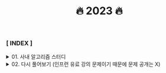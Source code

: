 <div align="center">

<h1>🔥 2023 🔥 </h1>

</div>

<br>

### **[ INDEX ]**

<details>
<summary>01. 사내 알고리즘 스터디</summary>

1. [개인정보 수집 유효기간](사내_알고리즘_스터디/개인정보_수집_유효기간/code.md)
2. [두 큐 합 같게 만들기](사내_알고리즘_스터디/두_큐_합_같게_만들기/code.md)
3. [성격 유형 검사하기](사내_알고리즘_스터디/성격_유형_검사하기/code.md)
4. [이모티콘 할인행사](사내_알고리즘_스터디/이모티콘_할인행사/code.md)
5. [택배 배달과 수거하기](사내_알고리즘_스터디/택배_배달과_수거하기/code.md)
6. [주차 요금 계산](사내_알고리즘_스터디/주차_요금_계산/code.md)
7. [행렬 테두리 회전하기](사내_알고리즘_스터디/행렬_테두리_회전하기/code.md)

</details>
<details>
<summary>02. 다시 풀어보기 (인프런 유료 강의 문제이기 때문에 문제 공개는 X) </summary>

**String(문자열)**
1. [문자 찾기](다시_풀어보기/section_01/문자_찾기/Main.java)
2. [대소문자 변환](다시_풀어보기/section_01/대소문자_변환/Main.java)
3. [문장 속 단어](다시_풀어보기/section_01/문장_속_단어/Main.java)
3. [단어 뒤집기](다시_풀어보기/section_01/단어_뒤집기/Main.java)
</details>